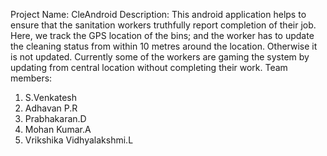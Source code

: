 Project Name: CleAndroid
Description: This android application helps to ensure that the sanitation workers truthfully report completion of their job. Here, we track the GPS location of the bins; and the worker has to update the cleaning status from within 10 metres around the location. Otherwise it is not updated.
Currently some of  the workers are gaming the system by updating from central location without completing their work.
Team members:
1. S.Venkatesh
2. Adhavan P.R
3. Prabhakaran.D
4. Mohan Kumar.A
5. Vrikshika Vidhyalakshmi.L
